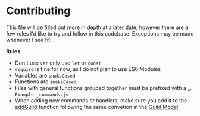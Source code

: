 # Contributing 
This file will be filled out more in depth at a later date, however there are a few rules I'd like to try and follow in this codebase. Exceptions may be made whenever I see fit.

**Rules**
* Don't use `var` only use `let` or `const`
* `require` is fine for now, as I do not plan to use ES6 Modules
* Variables are `snakeCased`
* Functions are `snakeCased`
* Files with general functions grouped together must be prefixed with a _. `Example _commands.js`
* When adding new commands or handlers, make sure you add it to the [addGuild](https://github.com/Swan/Penguin/blob/master/handlers/_guild.js#L10) function following the same convetion in the [Guild Model](https://github.com/Swan/Penguin/blob/master/models/guild.js#L3).
